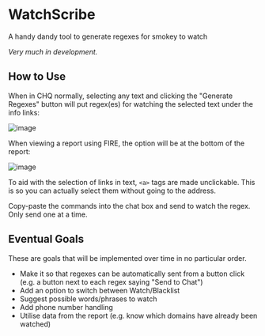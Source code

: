 # WatchScribe
A handy dandy tool to generate regexes for smokey to watch

_Very much in development._

## How to Use

When in CHQ normally, selecting any text and clicking the "Generate Regexes" button will put regex(es) for watching the selected text under the info links:

![image](https://github.com/user-attachments/assets/506f8ca6-f55d-48d9-b1db-224f52bb7720)

When viewing a report using FIRE, the option will be at the bottom of the report:

![image](https://github.com/user-attachments/assets/de6235b8-89af-4958-9225-27d5cca91433)

To aid with the selection of links in text, `<a>` tags are made unclickable. This is so you can actually select them without going to the address.

Copy-paste the commands into the chat box and send to watch the regex. Only send one at a time.

## Eventual Goals

These are goals that will be implemented over time in no particular order.

- Make it so that regexes can be automatically sent from a button click (e.g. a button next to each regex saying "Send to Chat")
- Add an option to switch between Watch/Blacklist
- Suggest possible words/phrases to watch
- Add phone number handling
- Utilise data from the report (e.g. know which domains have already been watched)

